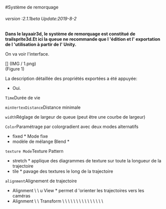 #Système de remorquage

###### *version :2.1.1beta   Update:2019-8-2*

​**Dans le layaair3d, le système de remorquage est constitué de trailsprite3d.Et ici la queue ne recommande que l 'édition et l' exportation de l 'utilisation à partir de l' Unity.**

On va voir l'interface.

[] (IMG / 1.png) <br > (Figure 1)

La description détaillée des propriétés exportées a été appuyée:

- Oui.

`Time`Durée de vie

`minVertexDistance`Distance minimale

`width`Réglage de largeur de queue (peut être une courbe de largeur)

`Color`Paramétrage par colorgradient avec deux modes alternatifs

* fixed * Mode fixe
* modèle de mélange Blend *

`texture Mode`Texture Pattern

* stretch * applique des diagrammes de texture sur toute la longueur de la trajectoire
* tile * pavage des textures le long de la trajectoire

`alignment`Alignement de trajectoire

* Alignment \ \ u View * permet d 'orienter les trajectoires vers les caméras
* Alignment \ \ Transform \ \ \ \ \ \ \ \ \ \ \ \ \ \ \